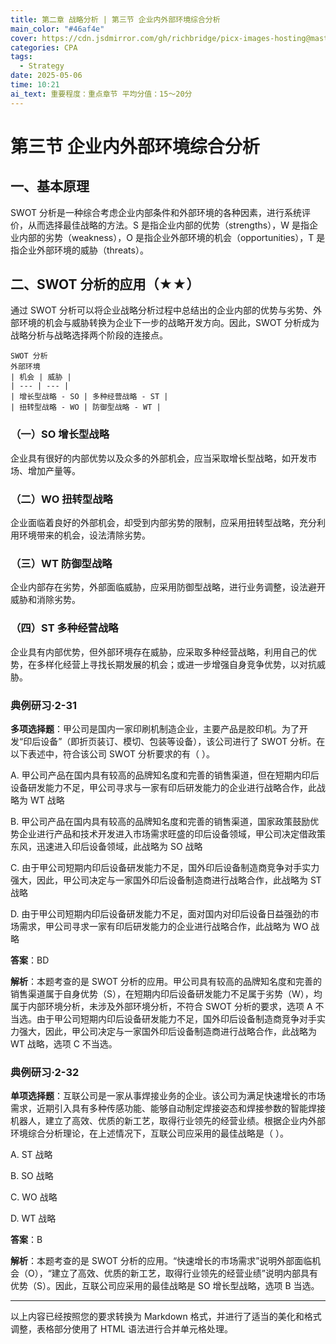 ```yaml
---
title: 第二章 战略分析 | 第三节 企业内外部环境综合分析
main_color: "#46af4e"
cover: https://cdn.jsdmirror.com/gh/richbridge/picx-images-hosting@master/thumbnail/audit.png
categories: CPA
tags:
  - Strategy
date: 2025-05-06 
time: 10:21
ai_text: 重要程度：重点章节 平均分值：15～20分
---
```


# 第三节 企业内外部环境综合分析

## 一、基本原理
SWOT 分析是一种综合考虑企业内部条件和外部环境的各种因素，进行系统评价，从而选择最佳战略的方法。S 是指企业内部的优势（strengths），W 是指企业内部的劣势（weakness），O 是指企业外部环境的机会（opportunities），T 是指企业外部环境的威胁（threats）。

## 二、SWOT 分析的应用（★★）

通过 SWOT 分析可以将企业战略分析过程中总结出的企业内部的优势与劣势、外部环境的机会与威胁转换为企业下一步的战略开发方向。因此，SWOT 分析成为战略分析与战略选择两个阶段的连接点。

```
SWOT 分析
外部环境
| 机会 | 威胁 |
| --- | --- |
| 增长型战略 - SO | 多种经营战略 - ST |
| 扭转型战略 - WO | 防御型战略 - WT |
```

### （一）SO 增长型战略
企业具有很好的内部优势以及众多的外部机会，应当采取增长型战略，如开发市场、增加产量等。

### （二）WO 扭转型战略
企业面临着良好的外部机会，却受到内部劣势的限制，应采用扭转型战略，充分利用环境带来的机会，设法清除劣势。

### （三）WT 防御型战略
企业内部存在劣势，外部面临威胁，应采用防御型战略，进行业务调整，设法避开威胁和消除劣势。

### （四）ST 多种经营战略
企业具有内部优势，但外部环境存在威胁，应采取多种经营战略，利用自己的优势，在多样化经营上寻找长期发展的机会；或进一步增强自身竞争优势，以对抗威胁。

### 典例研习·2-31
**多项选择题**：甲公司是国内一家印刷机制造企业，主要产品是胶印机。为了开发“印后设备”（即折页装订、模切、包装等设备），该公司进行了 SWOT 分析。在以下表述中，符合该公司 SWOT 分析要求的有（ ）。

A. 甲公司产品在国内具有较高的品牌知名度和完善的销售渠道，但在短期内印后设备研发能力不足，甲公司寻求与一家有印后研发能力的企业进行战略合作，此战略为 WT 战略

B. 甲公司产品在国内具有较高的品牌知名度和完善的销售渠道，国家政策鼓励优势企业进行产品和技术开发进入市场需求旺盛的印后设备领域，甲公司决定借政策东风，迅速进入印后设备领域，此战略为 SO 战略

C. 由于甲公司短期内印后设备研发能力不足，国外印后设备制造商竞争对手实力强大，因此，甲公司决定与一家国外印后设备制造商进行战略合作，此战略为 ST 战略

D. 由于甲公司短期内印后设备研发能力不足，面对国内对印后设备日益强劲的市场需求，甲公司寻求一家有印后研发能力的企业进行战略合作，此战略为 WO 战略

**答案**：BD

**解析**：本题考查的是 SWOT 分析的应用。甲公司具有较高的品牌知名度和完善的销售渠道属于自身优势（S），在短期内印后设备研发能力不足属于劣势（W），均属于内部环境分析，未涉及外部环境分析，不符合 SWOT 分析的要求，选项 A 不当选。由于甲公司短期内印后设备研发能力不足，国外印后设备制造商竞争对手实力强大，因此，甲公司决定与一家国外印后设备制造商进行战略合作，此战略为 WT 战略，选项 C 不当选。

### 典例研习·2-32
**单项选择题**：互联公司是一家从事焊接业务的企业。该公司为满足快速增长的市场需求，近期引入具有多种传感功能、能够自动制定焊接姿态和焊接参数的智能焊接机器人，建立了高效、优质的新工艺，取得行业领先的经营业绩。根据企业内外部环境综合分析理论，在上述情况下，互联公司应采用的最佳战略是（ ）。

A. ST 战略

B. SO 战略

C. WO 战略

D. WT 战略

**答案**：B

**解析**：本题考查的是 SWOT 分析的应用。“快速增长的市场需求”说明外部面临机会（O），“建立了高效、优质的新工艺，取得行业领先的经营业绩”说明内部具有优势（S）。因此，互联公司应采用的最佳战略是 SO 增长型战略，选项 B 当选。

---


以上内容已经按照您的要求转换为 Markdown 格式，并进行了适当的美化和格式调整，表格部分使用了 HTML 语法进行合并单元格处理。
